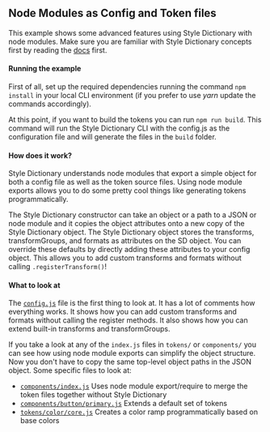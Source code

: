 ## Node Modules as Config and Token files

This example shows some advanced features using Style Dictionary with node modules. Make sure you are familiar with Style Dictionary concepts first by reading the [docs](https://amzn.github.io/style-dictionary) first.

#### Running the example

First of all, set up the required dependencies running the command `npm install` in your local CLI environment (if you prefer to use _yarn_ update the commands accordingly).

At this point, if you want to build the tokens you can run `npm run build`. This command will run the Style Dictionary CLI with the config.js as the configuration file and will generate the files in the `build` folder.

#### How does it work?

Style Dictionary understands node modules that export a simple object for both a config file as well as the token source files. Using node module exports allows you to do some pretty cool things like generating tokens programmatically.

The Style Dictionary constructor can take an object or a path to a JSON or node module and it copies the object attributes onto a new copy of the Style Dictionary object. The Style Dictionary object stores the transforms, transformGroups, and formats as attributes on the SD object. You can override these defaults by directly adding these attributes to your config object. This allows you to add custom transforms and formats without calling `.registerTransform()`!

#### What to look at

The [`config.js`](config.js) file is the first thing to look at. It has a lot of comments how everything works. It shows how you can add custom transforms and formats without calling the register methods. It also shows how you can extend built-in transforms and transformGroups.

If you take a look at any of the `index.js` files in `tokens/` or `components/` you can see how using node module exports can simplify the object structure. Now you don't have to copy the same top-level object paths in the JSON object. Some specific files to look at:

- [`components/index.js`](components/index.js) Uses node module export/require to merge the token files together without Style Dictionary
- [`components/button/primary.js`](components/button/primary.js) Extends a default set of tokens
- [`tokens/color/core.js`](tokens/color/core.js) Creates a color ramp programmatically based on base colors
